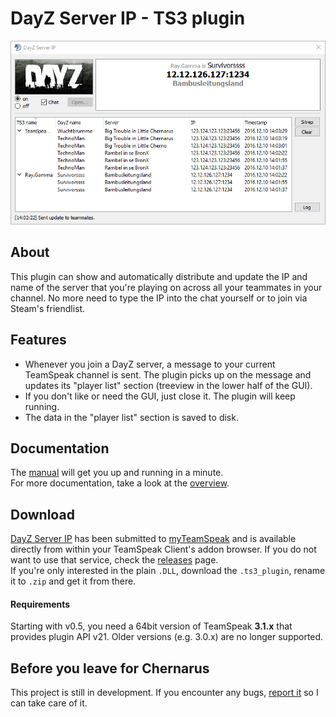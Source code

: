 # DayZ Server IP - TS3 plugin
![alt-text](doc/png/main_window.png)
## About
This plugin can show and automatically distribute and update the IP and name of the server that you're playing on across all your teammates in your channel. No more need to type the IP into the chat yourself or to join via Steam's friendlist.

## Features
- Whenever you join a DayZ server, a message to your current TeamSpeak channel is sent. The plugin picks up on the message and updates its "player list" section (treeview in the lower half of the GUI).
- If you don't like or need the GUI, just close it. The plugin will keep running.
- The data in the "player list" section is saved to disk.

## Documentation
The [manual](doc/MANUAL.md) will get you up and running in a minute.  
For more documentation, take a look at the [overview](doc/README.md).

## Download
[DayZ Server IP](https://www.myteamspeak.com/addons/36985fae-1157-4be2-b807-93f72414105c
) has been submitted to [myTeamSpeak](https://www.myteamspeak.com) and is available directly from within your TeamSpeak Client's addon browser. If you do not want to use that service, check the [releases](https://github.com/dehesselle/dayzsrvip/releases) page.  
If you're only interested in the plain `.DLL`, download the `.ts3_plugin`, rename it to `.zip` and get it from there.

#### Requirements
Starting with v0.5, you need a 64bit version of TeamSpeak __3.1.x__ that provides plugin API v21. Older versions (e.g. 3.0.x) are no longer supported.

## Before you leave for Chernarus
This project is still in development. If you encounter any bugs, [report it](CONTRIBUTING.md#submitting-bug-reports) so I can take care of it.
